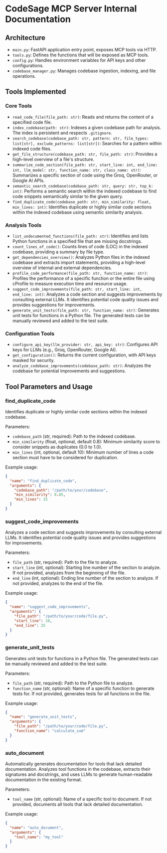 # CodeSage MCP Server Internal Documentation

## Architecture
- `main.py`: FastAPI application entry point, exposes MCP tools via HTTP.
- `tools.py`: Defines the functions that will be exposed as MCP tools.
- `config.py`: Handles environment variables for API keys and other configurations.
- `codebase_manager.py`: Manages codebase ingestion, indexing, and file operations.

## Tools Implemented

### Core Tools
- `read_code_file(file_path: str)`: Reads and returns the content of a specified code file.
- `index_codebase(path: str)`: Indexes a given codebase path for analysis. The index is persistent and respects `.gitignore`.
- `search_codebase(codebase_path: str, pattern: str, file_types: list[str], exclude_patterns: list[str])`: Searches for a pattern within indexed code files.
- `get_file_structure(codebase_path: str, file_path: str)`: Provides a high-level overview of a file's structure.
- `summarize_code_section(file_path: str, start_line: int, end_line: int, llm_model: str, function_name: str, class_name: str)`: Summarizes a specific section of code using the Groq, OpenRouter, or Google AI APIs.
- `semantic_search_codebase(codebase_path: str, query: str, top_k: int)`: Performs a semantic search within the indexed codebase to find code snippets semantically similar to the given query.
- `find_duplicate_code(codebase_path: str, min_similarity: float, min_lines: int)`: Identifies duplicate or highly similar code sections within the indexed codebase using semantic similarity analysis.

### Analysis Tools
- `list_undocumented_functions(file_path: str)`: Identifies and lists Python functions in a specified file that are missing docstrings.
- `count_lines_of_code()`: Counts lines of code (LOC) in the indexed codebase, providing a summary by file type.
- `get_dependencies_overview()`: Analyzes Python files in the indexed codebase and extracts import statements, providing a high-level overview of internal and external dependencies.
- `profile_code_performance(file_path: str, function_name: str)`: Profiles the performance of a specific function or the entire file using cProfile to measure execution time and resource usage.
- `suggest_code_improvements(file_path: str, start_line: int, end_line: int)`: Analyzes a code section and suggests improvements by consulting external LLMs. It identifies potential code quality issues and provides suggestions for improvements.
- `generate_unit_tests(file_path: str, function_name: str)`: Generates unit tests for functions in a Python file. The generated tests can be manually reviewed and added to the test suite.

### Configuration Tools
- `configure_api_key(llm_provider: str, api_key: str)`: Configures API keys for LLMs (e.g., Groq, OpenRouter, Google AI).
- `get_configuration()`: Returns the current configuration, with API keys masked for security.
- `analyze_codebase_improvements(codebase_path: str)`: Analyzes the codebase for potential improvements and suggestions.

## Tool Parameters and Usage

### find_duplicate_code
Identifies duplicate or highly similar code sections within the indexed codebase.

Parameters:
- `codebase_path` (str, required): Path to the indexed codebase.
- `min_similarity` (float, optional, default 0.8): Minimum similarity score to consider snippets as duplicates (0.0 to 1.0).
- `min_lines` (int, optional, default 10): Minimum number of lines a code section must have to be considered for duplication.

Example usage:
```json
{
  "name": "find_duplicate_code",
  "arguments": {
    "codebase_path": "/path/to/your/codebase",
    "min_similarity": 0.85,
    "min_lines": 15
  }
}
```

### suggest_code_improvements

Analyzes a code section and suggests improvements by consulting external LLMs. It identifies potential code quality issues and provides suggestions for improvements.

Parameters:
- `file_path` (str, required): Path to the file to analyze.
- `start_line` (int, optional): Starting line number of the section to analyze. If not provided, analyzes from the beginning of the file.
- `end_line` (int, optional): Ending line number of the section to analyze. If not provided, analyzes to the end of the file.

Example usage:
```json
{
  "name": "suggest_code_improvements",
  "arguments": {
    "file_path": "/path/to/your/code/file.py",
    "start_line": 10,
    "end_line": 25
  }
}
```

### generate_unit_tests

Generates unit tests for functions in a Python file. The generated tests can be manually reviewed and added to the test suite.

Parameters:
- `file_path` (str, required): Path to the Python file to analyze.
- `function_name` (str, optional): Name of a specific function to generate tests for. If not provided, generates tests for all functions in the file.

Example usage:
```json
{
  "name": "generate_unit_tests",
  "arguments": {
    "file_path": "/path/to/your/code/file.py",
    "function_name": "calculate_sum"
  }
}
```

### auto_document

Automatically generates documentation for tools that lack detailed documentation. Analyzes tool functions in the codebase, extracts their signatures and docstrings, and uses LLMs to generate human-readable documentation in the existing format.

Parameters:
- `tool_name` (str, optional): Name of a specific tool to document. If not provided, documents all tools that lack detailed documentation.

Example usage:
```json
{
  "name": "auto_document",
  "arguments": {
    "tool_name": "my_tool"
  }
}
```